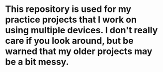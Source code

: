 <h1>
    This repository is used for my practice projects that I work on using multiple devices. I don't really care if you look around, but <strong>be warned</strong> that my older projects may be a bit messy.
</h1>